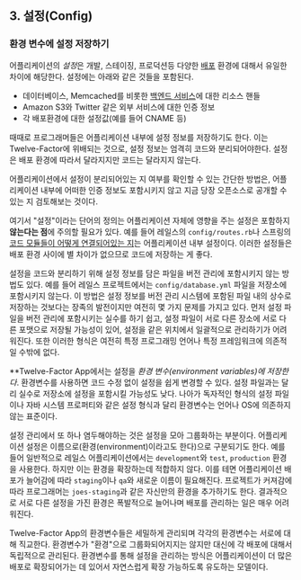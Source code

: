 ## 3. 설정(Config)
### 환경 변수에 설정 저장하기

어플리케이션의 *설정*은 개발, 스테이징, 프로덕션등 다양한 [배포](/codebase) 환경에 대해서 유일한 차이에 해당한다.  설정에는 아래와 같은 것들을 포함된다.

* 데이터베이스, Memcached를 비롯한 [백엔드 서비스](/backing-services)에 대한 리소스 핸들
* Amazon S3와 Twitter 같은 외부 서비스에 대한 인증 정보
* 각 배포환경에 대한 설정값(예를 들어 CNAME 등)

때때로 프로그래머들은 어플리케이션 내부에 설정 정보를 저장하기도 한다. 이는 Twelve-Factor에 위배되는 것으로, 설정 정보는 엄격히 코드와 분리되어야한다.  설정은 배포 환경에 따라서 달라지지만 코드는 달라지지 않는다.

어플리케이션에서 설정이 분리되어있는 지 여부를 확인할 수 있는 간단한 방법은, 어플리케이션 내부에 어떠한 인증 정보도 포함시키지 않고 지금 당장 오픈소스로 공개할 수 있는 지 검토해보는 것이다.

여기서 "설정"이라는 단어의 정의는 어플리케이션 자체에 영향을 주는 설정은 포함하지 **않는다는 점**에 주의할 필요가 있다. 예를 들어 레일스의 `config/routes.rb`나 스프링의 [코드 모듈들이 어떻게 연결되어있는 지](http://static.springsource.org/spring/docs/2.5.x/reference/beans.html)는 어플리케이션 내부 설정이다.  이러한 설정들은 배포 환경 사이에 별 차이가 없으므로 코드에 저장하는 게 좋다.

설정을 코드와 분리하기 위해 설정 정보를 담은 파일을 버전 관리에 포함시키지 않는 방법도 있다. 예를 들어 레일스 프로젝트에서는 `config/database.yml` 파일을 저장소에 포함시키지 않는다.  이 방법은 설정 정보를 버전 관리 시스템에 포함된 파일 내의 상수로 저장하는 것보다는 장족의 발전이지만 여전히 몇 가지 문제를 가지고 있다. 먼저 설정 파일을 버전 관리에 포함시키는 실수를 하기 쉽고, 설정 파일이 서로 다른 장소에 서로 다른 포맷으로 저장될 가능성이 있어, 설정을 같은 위치에서 일괄적으로 관리하기가 어려워진다.  또한 이러한 형식은 여전히 특정 프로그래밍 언어나 특정 프레임워크에 의존적일 수밖에 없다.

**Twelve-Factor App에서는 설정을 *환경 변수(environment variables)*에 저장한다**. 환경변수를 사용하면 코드 수정 없이 설정을 쉽게 변경할 수 있다. 설정 파일과는 달리 실수로 저장소에 설정을 포함시킬 가능성도 낮다. 나아가 독자적인 형식의 설정 파일이나 자바 시스템 프로퍼티와 같은 설정 형식과 달리 환경변수는 언어나 OS에 의존하지 않는 표준이다.

설정 관리에서 또 하나 염두해야하는 것은 설정을 모아 그룹화하는 부분이다.  어플리케이션 설정은 이름으로(환경(environment)이라고도 한다)으로 구분되기도 한다. 예를 들어 일반적으로 레일스 어플리케이션에서는 `development`와 `test`, `production` 환경을 사용한다.  하지만 이는 환경을 확장하는데 적합하지 않다. 이를 테면 어플리케이션 배포가 늘어감에 따라 `staging`이나 `qa`와 새로운 이름이 필요해진다.  프로젝트가 커져감에 따라 프로그래머는 `joes-staging`과 같은 자신만의 환경을 추가하기도 한다. 결과적으로 서로 다른 설정을 가진 환경은 폭발적으로 늘어나며 배포를 관리하는 일은 매우 어려워진다.

Twelve-Factor App의 환경변수들은 세밀하게 관리되며 각각의 환경변수는 서로에 대해 직교한다.  환경변수가 "환경"으로 그룹화되어지지는 않지만 대신에 각 배포에 대해서 독립적으로 관리된다.  환경변수를 통해 설정을 관리하는 방식은 어플리케이션이 더 많은 배포로 확장되어가는 데 있어서 자연스럽게 확장 가능하도록 유도하는 모델이다.

